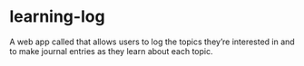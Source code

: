 # learning-log
A web app called that allows users to log the topics they’re interested in and to make journal entries as they learn about each topic.
